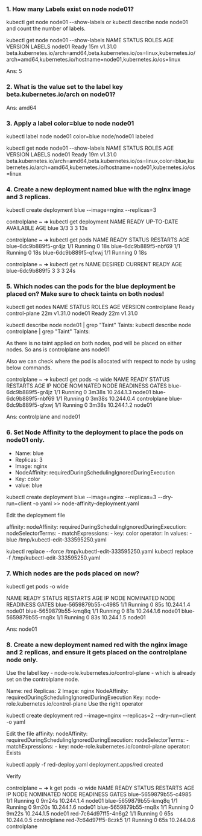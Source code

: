 ### 1. How many Labels exist on node node01?

kubectl get node node01 --show-labels
       or
kubectl describe node node01 and count the number of labels.

 kubectl get node node01 --show-labels
NAME     STATUS   ROLES    AGE   VERSION   LABELS
node01   Ready    <none>   15m   v1.31.0   beta.kubernetes.io/arch=amd64,beta.kubernetes.io/os=linux,kubernetes.io/arch=amd64,kubernetes.io/hostname=node01,kubernetes.io/os=linux

Ans: 5

### 2. What is the value set to the label key beta.kubernetes.io/arch on node01?

Ans: amd64

### 3. Apply a label color=blue to node node01

kubectl label node node01 color=blue
node/node01 labeled

kubectl get node node01 --show-labels
NAME     STATUS   ROLES    AGE   VERSION   LABELS
node01   Ready    <none>   19m   v1.31.0   beta.kubernetes.io/arch=amd64,beta.kubernetes.io/os=linux,color=blue,kubernetes.io/arch=amd64,kubernetes.io/hostname=node01,kubernetes.io/os=linux

### 4. Create a new deployment named blue with the nginx image and 3 replicas.

kubectl create deployment blue --image=nginx --replicas=3

controlplane ~ ➜  kubectl get deployment
NAME   READY   UP-TO-DATE   AVAILABLE   AGE
blue   3/3     3            3           13s

controlplane ~ ➜  kubectl get pods
NAME                    READY   STATUS    RESTARTS   AGE
blue-6dc9b889f5-gr4jz   1/1     Running   0          18s
blue-6dc9b889f5-nbf69   1/1     Running   0          18s
blue-6dc9b889f5-qfxwj   1/1     Running   0          18s

controlplane ~ ➜  kubectl get rs
NAME              DESIRED   CURRENT   READY   AGE
blue-6dc9b889f5   3         3         3       24s

### 5. Which nodes can the pods for the blue deployment be placed on? Make sure to check taints on both nodes!

kubectl get nodes
NAME           STATUS   ROLES           AGE   VERSION
controlplane   Ready    control-plane   22m   v1.31.0
node01         Ready    <none>          22m   v1.31.0

kubectl describe node node01 | grep "Taint"
Taints:             <none>
kubectl describe node controlplane | grep "Taint"
Taints:             <none>


As there is no taint applied on both nodes, pod will be placed on either nodes. So ans is controlplane ans node01



Also we can check where the pod is allocated with respect to node by using below commands.

controlplane ~ ➜  kubectl get pods -o wide
NAME                    READY   STATUS    RESTARTS   AGE     IP           NODE           NOMINATED NODE   READINESS GATES
blue-6dc9b889f5-gr4jz   1/1     Running   0          3m38s   10.244.1.3   node01         <none>           <none>
blue-6dc9b889f5-nbf69   1/1     Running   0          3m38s   10.244.0.4   controlplane   <none>           <none>
blue-6dc9b889f5-qfxwj   1/1     Running   0          3m38s   10.244.1.2   node01         <none>           <none>


Ans: controlplane and node01

### 6. Set Node Affinity to the deployment to place the pods on node01 only.

- Name: blue
- Replicas: 3
- Image: nginx
- NodeAffinity: requiredDuringSchedulingIgnoredDuringExecution
- Key: color
- value: blue


kubectl create deployment blue --image=nginx --replicas=3 --dry-run=client -o yaml >> node-affinity-deployment.yaml

Edit the deployment file

affinity:
        nodeAffinity:
          requiredDuringSchedulingIgnoredDuringExecution:
            nodeSelectorTerms:
            - matchExpressions:
              - key: color
                operator: In
                values:
                - blue
/tmp/kubectl-edit-333595250.yaml

kubectl replace --force /tmp/kubectl-edit-333595250.yaml
kubectl replace -f /tmp/kubectl-edit-333595250.yaml


### 7. Which nodes are the pods placed on now?

kubectl get pods -o wide

NAME                    READY   STATUS    RESTARTS   AGE   IP           NODE     NOMINATED NODE   READINESS GATES
blue-5659879b55-c4985   1/1     Running   0          85s   10.244.1.4   node01   <none>           <none>
blue-5659879b55-kmq8q   1/1     Running   0          81s   10.244.1.6   node01   <none>           <none>
blue-5659879b55-rnq8x   1/1     Running   0          83s   10.244.1.5   node01   <none>           <none>

Ans: node01


### 8. Create a new deployment named red with the nginx image and 2 replicas, and ensure it gets placed on the controlplane node only.

Use the label key - node-role.kubernetes.io/control-plane - which is already set on the controlplane node.

Name: red
Replicas: 2
Image: nginx
NodeAffinity: requiredDuringSchedulingIgnoredDuringExecution
Key: node-role.kubernetes.io/control-plane
Use the right operator


kubectl create deployment red --image=nginx --replicas=2 --dry-run=client -o yaml

Edit the file 
affinity:
        nodeAffinity:
          requiredDuringSchedulingIgnoredDuringExecution:
            nodeSelectorTerms:
            - matchExpressions:
              - key: node-role.kubernetes.io/control-plane
                operator: Exists

kubectl apply -f red-deploy.yaml deployment.apps/red created

Verify

controlplane ~ ➜  k get pods -o wide
NAME                    READY   STATUS    RESTARTS   AGE     IP           NODE           NOMINATED NODE   READINESS GATES
blue-5659879b55-c4985   1/1     Running   0          9m24s   10.244.1.4   node01         <none>           <none>
blue-5659879b55-kmq8q   1/1     Running   0          9m20s   10.244.1.6   node01         <none>           <none>
blue-5659879b55-rnq8x   1/1     Running   0          9m22s   10.244.1.5   node01         <none>           <none>
red-7c64d97ff5-4n6g2    1/1     Running   0          65s     10.244.0.5   controlplane   <none>           <none>
red-7c64d97ff5-8czk5    1/1     Running   0          65s     10.244.0.6   controlplane   <none>           <none>



